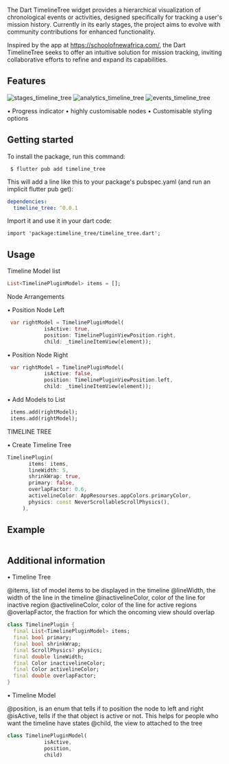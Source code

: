 <!--
This README describes the package. If you publish this package to pub.dev,
this README's contents appear on the landing page for your package.

For information about how to write a good package README, see the guide for
[writing package pages](https://dart.dev/guides/libraries/writing-package-pages).

For general information about developing packages, see the Dart guide for
[creating packages](https://dart.dev/guides/libraries/create-library-packages)
and the Flutter guide for
[developing packages and plugins](https://flutter.dev/developing-packages).
-->

The Dart TimelineTree widget provides a hierarchical visualization of chronological events or activities, designed specifically for tracking a user's mission history. Currently in its early stages, the project aims to evolve with community contributions for enhanced functionality.

Inspired by the app at https://schoolofnewafrica.com/, the Dart TimelineTree seeks to offer an intuitive solution for mission tracking, inviting collaborative efforts to refine and expand its capabilities.


## Features

![stages_timeline_tree](https://github.com/bright2kwame/history_timeline_feed/blob/timeline_tree_plugin/assets/stages_timeline_tree.png)
![analytics_timeline_tree](https://github.com/bright2kwame/history_timeline_feed/blob/timeline_tree_plugin/assets/analytics_timeline_tree.png)
![events_timeline_tree](https://github.com/bright2kwame/history_timeline_feed/blob/timeline_tree_plugin/assets/events_timeline_tree.png)

• Progress indicator 
• highly customisable nodes 
• Customisable styling options

## Getting started

To install the package, run this command:

```
 $ flutter pub add timeline_tree

```

This will add a line like this to your package's pubspec.yaml (and run an implicit flutter pub get):

```yaml
dependencies:
  timeline_tree: ^0.0.1

```

Import it and use it in your dart code:

```
import 'package:timeline_tree/timeline_tree.dart';

```

## Usage

Timeline Model list

```dart
List<TimelinePluginModel> items = [];
```

Node Arrangements

• Position Node Left 
```dart
 var rightModel = TimelinePluginModel(
            isActive: true,
            position: TimelinePluginViewPosition.right,
            child: _timelineItemView(element));
```
• Position Node Right 

```dart
 var rightModel = TimelinePluginModel(
            isActive: false,
            position: TimelinePluginViewPosition.left,
            child: _timelineItemView(element));
```

• Add Models to List 
```dart
 items.add(rightModel);
 items.add(rightModel);
 ```

TIMELINE TREE

• Create Timeline Tree

 ```dart
TimelinePlugin(
        items: items,
        lineWidth: 5,
        shrinkWrap: true,
        primary: false,
        overlapFactor: 0.6,
        activelineColor: AppResourses.appColors.primaryColor,
        physics: const NeverScrollableScrollPhysics(),
      ),
```

## Example


```dart

```

## Additional information

• Timeline Tree

@items, list of model items to be displayed in the timeline
@lineWidth, the width of the line in the timeline
@inactivelineColor, color of the line for inactive region
@activelineColor, color of the line for active regions
@overlapFactor, the fraction for which the oncoming view should overlap

```dart
class TimelinePlugin {
  final List<TimelinePluginModel> items;
  final bool primary;
  final bool shrinkWrap;
  final ScrollPhysics? physics;
  final double lineWidth;
  final Color inactivelineColor;
  final Color activelineColor;
  final double overlapFactor;
}
```

• Timeline Model

@position, is an enum that tells if to position the node to left and right
@isActive, tells if the that object is active or not. This helps for people who want the timeline have states
@child, the view to attached to the tree

```dart
class TimelinePluginModel(
            isActive,
            position,
            child)
```